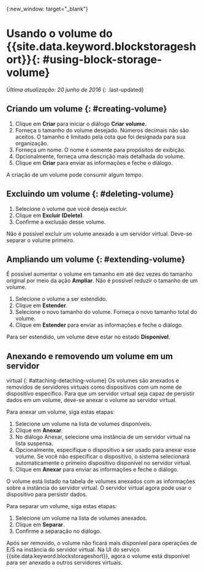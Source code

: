 {:new_window: target="_blank"} 

# Usando o volume do {{site.data.keyword.blockstorageshort}}{: #using-block-storage-volume} 

*Última atualização: 20 junho de 2016*
{: .last-updated}

## Criando um volume {: #creating-volume} 

1.	Clique em **Criar** para iniciar o diálogo **Criar volume**.
2.	Forneça o tamanho do volume desejado. Números decimais não são aceitos. O tamanho é limitado pela cota que foi designada para sua organização.
3.	Forneça um nome. O nome é somente para propósitos de exibição.
4.	Opcionalmente, forneça uma descrição mais detalhada do volume. 
5.	Clique em **Criar** para enviar as informações e feche o diálogo. 

A criação de um volume pode consumir algum tempo. 

## Excluindo um volume {: #deleting-volume}

1.	Selecione o volume que você deseja excluir.
2.	Clique em **Excluir (Delete)**.
3.	Confirme a exclusão desse volume.

Não é possível excluir um volume anexado a um servidor virtual. Deve-se separar o volume primeiro.

## Ampliando um volume {: #extending-volume}
É possível aumentar o volume em tamanho em até dez vezes do
tamanho original por meio da ação
**Ampliar**. Não é possível reduzir o tamanho de um volume.

1.	Selecione o volume a ser estendido.
2.	Clique em **Estender**.
3.	Selecione o novo tamanho do volume. Forneça o novo tamanho total do volume.
4.	Clique em **Estender** para enviar as informações e feche o diálogo. 

Para ser estendido, um volume deve estar no estado **Disponível**. 

## Anexando e removendo um volume em um servidor
virtual {: #attaching-detaching-volume}
Os volumes são anexados e removidos de servidores virtuais como dispositivos com um nome de dispositivo específico. Para
que um servidor virtual seja capaz de persistir dados em um volume,
deve-se anexar o volume ao servidor virtual.

Para anexar um volume, siga estas etapas: 

1.	Selecione um volume na lista de volumes disponíveis.
2.	Clique em **Anexar**.
3.	No diálogo Anexar, selecione uma instância de um servidor virtual na lista suspensa. 
4.	Opcionalmente, especifique o dispositivo a ser usado para anexar esse volume. Se você não especificar o dispositivo, o sistema selecionará automaticamente o primeiro dispositivo disponível no servidor virtual.
5.	Clique em **Anexar** para enviar as informações e feche o diálogo.

O volume está listado na tabela de volumes anexados com as
informações sobre a instância do servidor virtual.
O servidor virtual agora pode usar o dispositivo para persistir dados. 

Para separar um volume, siga estas etapas: 

1.	Selecione um volume na lista de volumes anexados. 
2.	Clique em **Separar**.
3.	Confirme a separação no diálogo. 

Após ser removido, o volume não ficará mais disponível para
operações de E/S na instância do servidor virtual. Na UI do serviço {{site.data.keyword.blockstorageshort}}, agora o volume está
disponível para ser anexado a outros servidores virtuais.
